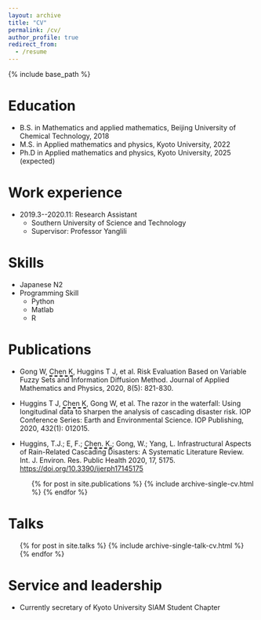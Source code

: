 ```yaml
---
layout: archive
title: "CV"
permalink: /cv/
author_profile: true
redirect_from:
  - /resume
---
```


{% include base_path %}

Education
======
* B.S. in Mathematics and applied mathematics, Beijing University of Chemical Technology, 2018
* M.S. in Applied mathematics and physics, Kyoto University, 2022
* Ph.D in Applied mathematics and physics, Kyoto University, 2025 (expected)

Work experience
======
* 2019.3--2020.11: Research Assistant
  * Southern University of Science and Technology
  * Supervisor: Professor Yanglili


  
Skills
======
* Japanese N2
* Programming Skill
  * Python
  * Matlab
  * R


Publications
======
* Gong W, <span style="border-bottom:2px dashed black;">Chen K</span>, Huggins T J, et al. Risk Evaluation Based on Variable Fuzzy Sets and Information Diffusion Method. Journal of Applied Mathematics and Physics, 2020, 8(5): 821-830.
* Huggins T J, <span style="border-bottom:2px dashed black;">Chen K</span>, Gong W, et al. The razor in the waterfall: Using longitudinal data to sharpen the analysis of cascading disaster risk. IOP Conference Series: Earth and Environmental Science. IOP Publishing, 2020, 432(1): 012015.
* Huggins, T.J.; E, F.; <span style="border-bottom:2px dashed black;">Chen. K.</span>; Gong, W.; Yang, L. Infrastructural Aspects of Rain-Related Cascading Disasters: A Systematic Literature Review. Int. J. Environ. Res. Public Health 2020, 17, 5175. https://doi.org/10.3390/ijerph17145175


  <ul>{% for post in site.publications %}
    {% include archive-single-cv.html %}
  {% endfor %}</ul>
  
Talks
======
  <ul>{% for post in site.talks %}
    {% include archive-single-talk-cv.html %}
  {% endfor %}</ul>
  

Service and leadership
======
* Currently secretary of Kyoto University SIAM Student Chapter
